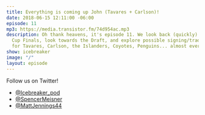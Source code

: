 ```yaml
---
title: Everything is coming up John (Tavares + Carlson)!
date: 2018-06-15 12:11:00 -06:00
episode: 11
mp3: https://media.transistor.fm/74d954ac.mp3
description: Oh thank heavens, it's episode 11. We look back (quickly) at the Stanley
  Cup Finals, look towards the Draft, and explore possible signing/trade scenarios
  for Tavares, Carlson, the Islanders, Coyotes, Penguins... almost every team actually.
show: icebreaker
image: "/"
layout: episode
---
```


Follow us on Twitter!

* [@Icebreaker_pod](https://twitter.com/icebreaker_pod)
* [@SpencerMeisner](https://twitter.com/spencermeisner)
* [@MattJennings44](https://twitter.com/mattjennings44)
